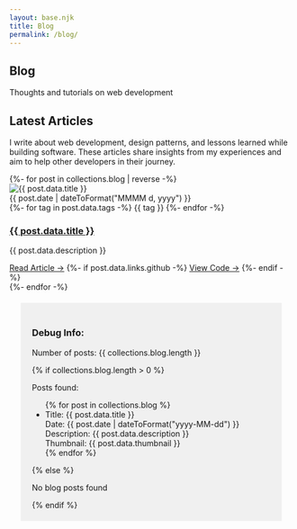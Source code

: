 ```yaml
---
layout: base.njk
title: Blog
permalink: /blog/
---
```

<section class="hero">
    <div class="hero-content">
        <h1>Blog</h1>
        <p>Thoughts and tutorials on web development</p>
    </div>
</section>

<section class="page-intro">
    <div class="page-intro-content">
        <h2>Latest Articles</h2>
        <p>I write about web development, design patterns, and lessons learned while building software. These articles share insights from my experiences and aim to help other developers in their journey.</p>
    </div>
</section>

<section class="blog-section">
    <div class="blog-grid">
        {%- for post in collections.blog | reverse -%}
        <article class="blog-card">
            <img src="{{ post.data.thumbnail }}" alt="{{ post.data.title }}" class="card-image">
            <div class="card-content">
                <div class="post-meta">
                    <time>{{ post.date | dateToFormat("MMMM d, yyyy") }}</time>
                    <div class="post-tags">
                        {%- for tag in post.data.tags -%}
                        <span class="tech-tag">{{ tag }}</span>
                        {%- endfor -%}
                    </div>
                </div>
                <h3><a href="{{ post.url }}">{{ post.data.title }}</a></h3>
                <p>{{ post.data.description }}</p>
                <div class="card-links">
                    <a href="{{ post.url }}" class="card-link">Read Article →</a>
                    {%- if post.data.links.github -%}
                    <a href="{{ post.data.links.github }}" class="card-link">View Code →</a>
                    {%- endif -%}
                </div>
            </div>
        </article>
        {%- endfor -%}
    </div>
</section>

<!-- Debug information -->
<div style="background: #f0f0f0; padding: 20px; margin: 20px;">
    <h3>Debug Info:</h3>
    <p>Number of posts: {{ collections.blog.length }}</p>
    {% if collections.blog.length > 0 %}
        <p>Posts found:</p>
        <ul>
        {% for post in collections.blog %}
            <li>
                Title: {{ post.data.title }}<br>
                Date: {{ post.date | dateToFormat("yyyy-MM-dd") }}<br>
                Description: {{ post.data.description }}<br>
                Thumbnail: {{ post.data.thumbnail }}
            </li>
        {% endfor %}
        </ul>
    {% else %}
        <p>No blog posts found</p>
    {% endif %}
</div>
